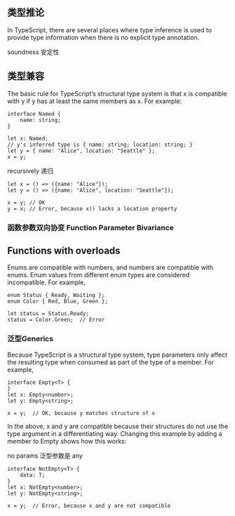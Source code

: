 ## 类型推论

In TypeScript, there are several places where type inference is used to provide type information when there is no explicit type annotation. 

soundness 安定性


## 类型兼容
The basic rule for TypeScript’s structural type system is that x is compatible with y if y has at least the same members as x. For example:

```
interface Named {
    name: string;
}

let x: Named;
// y's inferred type is { name: string; location: string; }
let y = { name: "Alice", location: "Seattle" };
x = y;
```

recursively 递归


```
let x = () => ({name: "Alice"});
let y = () => ({name: "Alice", location: "Seattle"});

x = y; // OK
y = x; // Error, because x() lacks a location property

```

### 函数参数双向协变 Function Parameter Bivariance #

## Functions with overloads #

Enums are compatible with numbers, and numbers are compatible with enums. Enum values from different enum types are considered incompatible. For example,

```
enum Status { Ready, Waiting };
enum Color { Red, Blue, Green };

let status = Status.Ready;
status = Color.Green;  // Error
```

###  泛型Generics

Because TypeScript is a structural type system, type parameters only affect the resulting type when consumed as part of the type of a member. For example,

```
interface Empty<T> {
}
let x: Empty<number>;
let y: Empty<string>;

x = y;  // OK, because y matches structure of x
```
In the above, x and y are compatible because their structures do not use the type argument in a differentiating way. Changing this example by adding a member to Empty<T> shows how this works:


no params  泛型参数是 any
```
interface NotEmpty<T> {
    data: T;
}
let x: NotEmpty<number>;
let y: NotEmpty<string>;

x = y;  // Error, because x and y are not compatible
```








